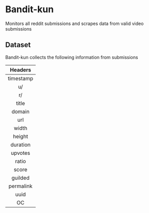 # Bandit-kun

Monitors all reddit submissions and scrapes data from valid video submissions

## Dataset

Bandit-kun collects the following information from submissions

| **Headers** |
| :---------: |
|  timestamp  |
|     u/      |
|     r/      |
|    title    |
|   domain    |
|     url     |
|    width    |
|   height    |
|  duration   |
|   upvotes   |
|    ratio    |
|    score    |
|   guilded   |
|  permalink  |
|    uuid     |
|     OC      |
